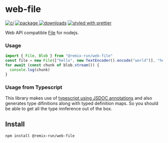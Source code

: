 # web-file

[![ci][ci.icon]][ci.url]
[![package][version.icon] ![downloads][downloads.icon]][package.url]
[![styled with prettier][prettier.icon]][prettier.url]

Web API compatible [File][] for nodejs.

### Usage

```js
import { File, Blob } from "@remix-run/web-file"
const file = new File(["hello", new TextEncoder().encode("world")], "hello")
for await (const chunk of blob.stream()) {
  console.log(chunk)
}
```

### Usage from Typescript

This library makes use of [typescript using JSDOC annotations][ts-jsdoc] and
also generates type difinitions along with typed definition maps. So you should
be able to get all the type innference out of the box.

## Install

    npm install @remix-run/web-file

[ci.icon]: https://github.com/web-std/io/workflows/file/badge.svg
[ci.url]: https://github.com/web-std/io/actions/workflows/file.yml
[version.icon]: https://img.shields.io/npm/v/@remix-run/web-file.svg
[downloads.icon]: https://img.shields.io/npm/dm/@remix-run/web-file.svg
[package.url]: https://npmjs.org/package/@remix-run/web-file
[downloads.image]: https://img.shields.io/npm/dm/@remix-run/web-file.svg
[downloads.url]: https://npmjs.org/package/@remix-run/web-file
[prettier.icon]: https://img.shields.io/badge/styled_with-prettier-ff69b4.svg
[prettier.url]: https://github.com/prettier/prettier
[blob]: https://developer.mozilla.org/en-US/docs/Web/API/Blob/Blob
[fetch-blob]: https://github.com/node-fetch/fetch-blob
[readablestream]: https://developer.mozilla.org/en-US/docs/Web/API/ReadableStream
[readable]: https://nodejs.org/api/stream.html#stream_readable_streams
[file]: https://w3c.github.io/FileAPI/
[for await]: https://developer.mozilla.org/en-US/docs/Web/JavaScript/Reference/Statements/for-await...of
[buffer]: https://nodejs.org/api/buffer.html
[weakmap]: https://developer.mozilla.org/en-US/docs/Web/JavaScript/Reference/Global_Objects/WeakMap
[ts-jsdoc]: https://www.typescriptlang.org/docs/handbook/jsdoc-supported-types.html
